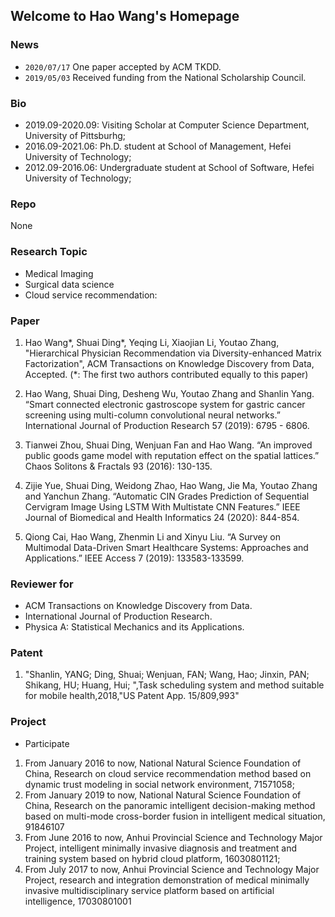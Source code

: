 ## Welcome to Hao Wang's Homepage

### News

- `2020/07/17` One paper accepted by ACM TKDD.
- `2019/05/03` Received funding from the National Scholarship Council.

### Bio

- 2019.09-2020.09: Visiting Scholar at Computer Science Department, University of Pittsburhg;
- 2016.09-2021.06: Ph.D. student at School of Management, Hefei University of Technology;
- 2012.09-2016.06: Undergraduate student at School of Software, Hefei University of Technology;

### Repo

None

### Research Topic

- Medical Imaging
- Surgical data science
- Cloud service recommendation:

### Paper 

1. Hao Wang*, Shuai Ding*, Yeqing Li, Xiaojian Li, Youtao Zhang, "Hierarchical Physician Recommendation via Diversity-enhanced Matrix Factorization", ACM Transactions on Knowledge Discovery from Data, Accepted. (*: The first two authors contributed equally to this paper)

2. Hao Wang, Shuai Ding, Desheng Wu, Youtao Zhang and Shanlin Yang. “Smart connected electronic gastroscope system for gastric cancer screening using multi-column convolutional neural networks.” International Journal of Production Research 57 (2019): 6795 - 6806.
  
3. Tianwei Zhou, Shuai Ding, Wenjuan Fan and Hao Wang. “An improved public goods game model with reputation effect on the spatial lattices.” Chaos Solitons & Fractals 93 (2016): 130-135.

4. Zijie Yue, Shuai Ding, Weidong Zhao, Hao Wang, Jie Ma, Youtao Zhang and Yanchun Zhang. “Automatic CIN Grades Prediction of Sequential Cervigram Image Using LSTM With Multistate CNN Features.” IEEE Journal of Biomedical and Health Informatics 24 (2020): 844-854.

5. Qiong Cai, Hao Wang, Zhenmin Li and Xinyu Liu. “A Survey on Multimodal Data-Driven Smart Healthcare Systems: Approaches and Applications.” IEEE Access 7 (2019): 133583-133599.

### Reviewer for

- ACM Transactions on Knowledge Discovery from Data.
- International Journal of Production Research.
- Physica A: Statistical Mechanics and its Applications.


### Patent

1. "Shanlin, YANG; Ding, Shuai; Wenjuan, FAN; Wang, Hao; Jinxin, PAN; Shikang, HU; Huang, Hui; ",Task scheduling system and method suitable for mobile health,2018,"US Patent App. 15/809,993"

### Project

- Participate
1. From January 2016 to now, National Natural Science Foundation of China, Research on cloud service recommendation method based on dynamic trust modeling in social network environment, 71571058;
2. From January 2019 to now, National Natural Science Foundation of China, Research on the panoramic intelligent decision-making method based on multi-mode cross-border fusion in intelligent medical situation, 91846107
3. From June 2016 to now, Anhui Provincial Science and Technology Major Project, intelligent minimally invasive diagnosis and treatment and training system based on hybrid cloud platform, 16030801121;
4. From July 2017 to now, Anhui Provincial Science and Technology Major Project, research and integration demonstration of medical minimally invasive multidisciplinary service platform based on artificial intelligence, 17030801001
